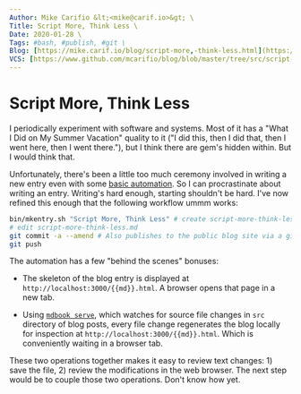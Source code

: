 ```yaml
---
Author: Mike Carifio &lt;<mike@carif.io>&gt; \
Title: Script More, Think Less \
Date: 2020-01-28 \
Tags: #bash, #publish, #git \ 
Blog: [https://mike.carif.io/blog/script-more,-think-less.html](https://mike.carif.io/blog/script-more,-think-less.html) \
VCS: [https://www.github.com/mcarifio/blog/blob/master/tree/src/script-more,-think-less.md](https://www.github.com/mcarifio/blog/blob/master/src/script-more,-think-less.md)
---
```


# Script More, Think Less

I periodically experiment with software and systems. Most of it has a "What I Did on My Summer Vacation" quality to it ("I did this, then I did that, then I went here, then I went there."), but I think there are gem's hidden within. But I would think that.

Unfortunately, there's been a little too much ceremony involved in writing a new entry even with some [basic automation](thinking-is-hard.html). So I can procrastinate about writing an entry. Writing's hard enough, starting shouldn't be hard. I've now refined this enough that the following workflow ummm works:

```bash
bin/mkentry.sh "Script More, Think Less" # create script-more-think-less.md
# edit script-more-think-less.md
git commit -a --amend # Also publishes to the public blog site via a git commit hook.
git push 
```

The automation has a few "behind the scenes" bonuses:

* The skeleton of the blog entry is displayed at `http://localhost:3000/{{md}}.html`. A browser opens that page in a new tab. 

* Using [`mdbook serve`](https://rust-lang.github.io/mdBook/cli/serve.html), which watches for source file changes in `src` directory of blog posts, 
  every file change regenerates the blog locally for inspection at `http://localhost:3000/{{md}}.html`. Which is conveniently waiting in a browser tab.

These two operations together makes it easy to review text changes: 1) save the file, 2) review the modifications in the web browser. The next step
would be to couple those two operations. Don't know how yet.




